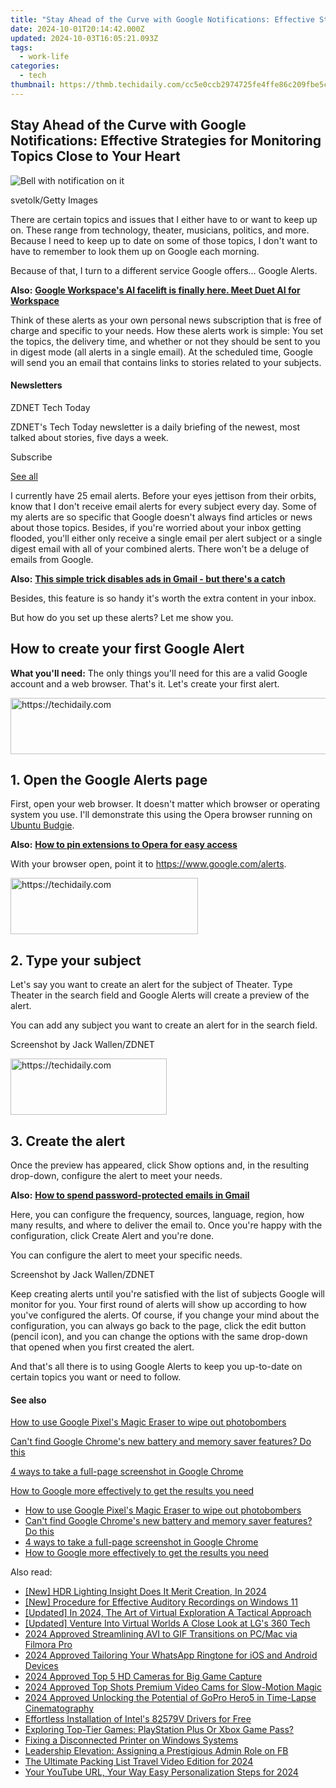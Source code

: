 ```yaml
---
title: "Stay Ahead of the Curve with Google Notifications: Effective Strategies for Monitoring Topics Close to Your Heart"
date: 2024-10-01T20:14:42.000Z
updated: 2024-10-03T16:05:21.093Z
tags:
  - work-life
categories:
  - tech
thumbnail: https://thmb.techidaily.com/cc5e0ccb2974725fe4ffe86c209fbe5c027a26cc8f4a4bedddf4dd27e4096c3f.jpg
---
```


## Stay Ahead of the Curve with Google Notifications: Effective Strategies for Monitoring Topics Close to Your Heart

![Bell with notification on it](https://www.zdnet.com/a/img/resize/9f3a90e2acea5b0453067d0ed458ea7a5a994133/2023/08/29/b750aa83-0d53-4305-b372-1fae9dd9c17f/gettyimages-1333212287.jpg?auto=webp&width=1280)

svetolk/Getty Images

There are certain topics and issues that I either have to or want to keep up on. These range from technology, theater, musicians, politics, and more. Because I need to keep up to date on some of those topics, I don't want to have to remember to look them up on Google each morning. 

Because of that, I turn to a different service Google offers… Google Alerts. 

**Also:** [**Google Workspace's AI facelift is finally here. Meet Duet AI for Workspace**](https://www.zdnet.com/article/google-workspaces-ai-facelift-is-finally-here-meet-duet-ai-for-workspace/)

Think of these alerts as your own personal news subscription that is free of charge and specific to your needs. How these alerts work is simple: You set the topics, the delivery time, and whether or not they should be sent to you in digest mode (all alerts in a single email). At the scheduled time, Google will send you an email that contains links to stories related to your subjects. 

#### Newsletters

ZDNET Tech Today

ZDNET's Tech Today newsletter is a daily briefing of the newest, most talked about stories, five days a week.

 Subscribe

[See all](https://www.zdnet.com/newsletters/)

I currently have 25 email alerts. Before your eyes jettison from their orbits, know that I don't receive email alerts for every subject every day. Some of my alerts are so specific that Google doesn't always find articles or news about those topics. Besides, if you're worried about your inbox getting flooded, you'll either only receive a single email per alert subject or a single digest email with all of your combined alerts. There won't be a deluge of emails from Google.

**Also:** [**This simple trick disables ads in Gmail - but there's a catch**](https://www.zdnet.com/home-and-office/work-life/this-simple-trick-disables-ads-in-gmail-but-theres-a-catch/)

Besides, this feature is so handy it's worth the extra content in your inbox.

But how do you set up these alerts? Let me show you.

## How to create your first Google Alert

**What you'll need:** The only things you'll need for this are a valid Google account and a web browser. That's it. Let's create your first alert.

<!-- affiliate ads begin -->
<a href="https://aligracehair.sjv.io/c/5597632/1885932/19272" target="_top" id="1885932">
  <img src="//a.impactradius-go.com/display-ad/19272-1885932" border="0" alt="https://techidaily.com" width="728" height="90"/>
</a>
<img height="0" width="0" src="https://aligracehair.sjv.io/i/5597632/1885932/19272" style="position:absolute;visibility:hidden;" border="0" />
<!-- affiliate ads end -->

## 1\. Open the Google Alerts page

First, open your web browser. It doesn't matter which browser or operating system you use. I'll demonstrate this using the Opera browser running on [Ubuntu Budgie](https://www.zdnet.com/article/this-official-ubuntu-spin-might-be-just-be-the-perfect-intro-to-linux/). 

**Also:** [**How to pin extensions to Opera for easy access**](https://www.zdnet.com/home-and-office/work-life/how-to-pin-extensions-to-opera-for-easy-access/) 

With your browser open, point it to <https://www.google.com/alerts>. 

<!-- affiliate ads begin -->
<a href="https://aligracehair.sjv.io/c/5597632/2047406/19272" target="_top" id="2047406">
  <img src="//a.impactradius-go.com/display-ad/19272-2047406" border="0" alt="https://techidaily.com" width="300" height="90"/>
</a>
<img height="0" width="0" src="https://aligracehair.sjv.io/i/5597632/2047406/19272" style="position:absolute;visibility:hidden;" border="0" />
<!-- affiliate ads end -->

## 2\. Type your subject

Let's say you want to create an alert for the subject of Theater. Type Theater in the search field and Google Alerts will create a preview of the alert.

You can add any subject you want to create an alert for in the search field.

Screenshot by Jack Wallen/ZDNET

<!-- affiliate ads begin -->
<a href="https://25home.pxf.io/c/5597632/2148633/16836" target="_top" id="2148633">
  <img src="//a.impactradius-go.com/display-ad/16836-2148633" border="0" alt="https://techidaily.com" width="250" height="90"/>
</a>
<img height="0" width="0" src="https://25home.pxf.io/i/5597632/2148633/16836" style="position:absolute;visibility:hidden;" border="0" />
<!-- affiliate ads end -->

## 3\. Create the alert

Once the preview has appeared, click Show options and, in the resulting drop-down, configure the alert to meet your needs. 

**Also:** [**How to spend password-protected emails in Gmail**](https://www.zdnet.com/article/how-to-send-password-protected-emails-in-gmail/)

Here, you can configure the frequency, sources, language, region, how many results, and where to deliver the email to. Once you're happy with the configuration, click Create Alert and you're done. 

You can configure the alert to meet your specific needs.

Screenshot by Jack Wallen/ZDNET

Keep creating alerts until you're satisfied with the list of subjects Google will monitor for you. Your first round of alerts will show up according to how you've configured the alerts. Of course, if you change your mind about the configuration, you can always go back to the page, click the edit button (pencil icon), and you can change the options with the same drop-down that opened when you first created the alert.

And that's all there is to using Google Alerts to keep you up-to-date on certain topics you want or need to follow.

#### See also

[How to use Google Pixel's Magic Eraser to wipe out photobombers](https://www.zdnet.com/article/how-to-use-magic-eraser-on-the-google-pixel/ "How to use Google Pixel's Magic Eraser to wipe out photobombers")

[Can't find Google Chrome's new battery and memory saver features? Do this](https://www.zdnet.com/article/cant-find-google-chromes-new-battery-and-memory-saver-features-do-this/ "Can't find Google Chrome's new battery and memory saver features? Do this")

[4 ways to take a full-page screenshot in Google Chrome](https://www.zdnet.com/article/how-to-take-a-full-page-screenshot-in-google-chrome/ "4 ways to take a full-page screenshot in Google Chrome")

[How to Google more effectively to get the results you need](https://www.zdnet.com/article/how-to-use-google-search-more-effectively-to-get-the-results-you-need/ "How to Google more effectively to get the results you need")

* [How to use Google Pixel's Magic Eraser to wipe out photobombers](https://www.zdnet.com/article/how-to-use-magic-eraser-on-the-google-pixel/ "How to use Google Pixel's Magic Eraser to wipe out photobombers")
* [Can't find Google Chrome's new battery and memory saver features? Do this](https://www.zdnet.com/article/cant-find-google-chromes-new-battery-and-memory-saver-features-do-this/ "Can't find Google Chrome's new battery and memory saver features? Do this")
* [4 ways to take a full-page screenshot in Google Chrome](https://www.zdnet.com/article/how-to-take-a-full-page-screenshot-in-google-chrome/ "4 ways to take a full-page screenshot in Google Chrome")
* [How to Google more effectively to get the results you need](https://www.zdnet.com/article/how-to-use-google-search-more-effectively-to-get-the-results-you-need/ "How to Google more effectively to get the results you need")

<ins class="adsbygoogle"
     style="display:block"
     data-ad-format="autorelaxed"
     data-ad-client="ca-pub-7571918770474297"
     data-ad-slot="1223367746"></ins>

<ins class="adsbygoogle"
     style="display:block"
     data-ad-client="ca-pub-7571918770474297"
     data-ad-slot="8358498916"
     data-ad-format="auto"
     data-full-width-responsive="true"></ins>

<span class="atpl-alsoreadstyle">Also read:</span>
<div><ul>
<li><a href="https://fox-hovers.techidaily.com/new-hdr-lighting-insight-does-it-merit-creation-in-2024/"><u>[New] HDR Lighting Insight Does It Merit Creation, In 2024</u></a></li>
<li><a href="https://extra-support.techidaily.com/new-procedure-for-effective-auditory-recordings-on-windows-11/"><u>[New] Procedure for Effective Auditory Recordings on Windows 11</u></a></li>
<li><a href="https://fox-direct.techidaily.com/updated-in-2024-the-art-of-virtual-exploration-a-tactical-approach/"><u>[Updated] In 2024, The Art of Virtual Exploration A Tactical Approach</u></a></li>
<li><a href="https://some-tips.techidaily.com/updated-venture-into-virtual-worlds-a-close-look-at-lgs-360-tech/"><u>[Updated] Venture Into Virtual Worlds A Close Look at LG's 360 Tech</u></a></li>
<li><a href="https://some-tips.techidaily.com/2024-approved-streamlining-avi-to-gif-transitions-on-pcmac-via-filmora-pro/"><u>2024 Approved Streamlining AVI to GIF Transitions on PC/Mac via Filmora Pro</u></a></li>
<li><a href="https://some-tips.techidaily.com/2024-approved-tailoring-your-whatsapp-ringtone-for-ios-and-android-devices/"><u>2024 Approved Tailoring Your WhatsApp Ringtone for iOS and Android Devices</u></a></li>
<li><a href="https://some-tips.techidaily.com/2024-approved-top-5-hd-cameras-for-big-game-capture/"><u>2024 Approved Top 5 HD Cameras for Big Game Capture</u></a></li>
<li><a href="https://some-tips.techidaily.com/2024-approved-top-shots-premium-video-cams-for-slow-motion-magic/"><u>2024 Approved Top Shots Premium Video Cams for Slow-Motion Magic</u></a></li>
<li><a href="https://some-tips.techidaily.com/2024-approved-unlocking-the-potential-of-gopro-hero5-in-time-lapse-cinematography/"><u>2024 Approved Unlocking the Potential of GoPro Hero5 in Time-Lapse Cinematography</u></a></li>
<li><a href="https://hardware-help.techidaily.com/1722964872760-effortless-installation-of-intels-82579v-drivers-for-free/"><u>Effortless Installation of Intel's 82579V Drivers for Free</u></a></li>
<li><a href="https://games-able.techidaily.com/exploring-top-tier-games-playstation-plus-or-xbox-game-pass/"><u>Exploring Top-Tier Games: PlayStation Plus Or Xbox Game Pass?</u></a></li>
<li><a href="https://win11.techidaily.com/fixing-a-disconnected-printer-on-windows-systems/"><u>Fixing a Disconnected Printer on Windows Systems</u></a></li>
<li><a href="https://facebook.techidaily.com/leadership-elevation-assigning-a-prestigious-admin-role-on-fb/"><u>Leadership Elevation: Assigning a Prestigious Admin Role on FB</u></a></li>
<li><a href="https://some-tips.techidaily.com/the-ultimate-packing-list-travel-video-edition-for-2024/"><u>The Ultimate Packing List Travel Video Edition for 2024</u></a></li>
<li><a href="https://facebook-video-share.techidaily.com/your-youtube-url-your-way-easy-personalization-steps-for-2024/"><u>Your YouTube URL, Your Way Easy Personalization Steps for 2024</u></a></li>
</ul></div>

